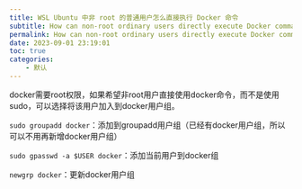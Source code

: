 ```yaml
---
title: WSL Ubuntu 中非 root 的普通用户怎么直接执行 Docker 命令
subtitle: How can non-root ordinary users directly execute Docker commands in WSL Ubuntu?
permalink: How can non-root ordinary users directly execute Docker commands in WSL Ubuntu?
date: 2023-09-01 23:19:01
toc: true
categories: 
    - 默认
---
```




docker需要root权限，如果希望非root用户直接使用docker命令，而不是使用sudo，可以选择将该用户加入到docker用户组。

`sudo groupadd docker`：添加到groupadd用户组（已经有docker用户组，所以可以不用再新增docker用户组）

`sudo gpasswd -a $USER docker`：添加当前用户到docker组

`newgrp docker`：更新docker用户组